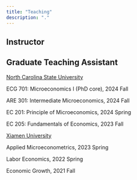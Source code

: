 ```yaml
---
title: "Teaching"
description: "."
---
```




## Instructor





## Graduate Teaching Assistant

<u>North Carolina State University</u>

ECG 701: Microeconomics I (PhD core), 2024 Fall

ARE 301: Intermediate Microeconomics, 2024 Fall

EC 201: Principle of Microeconomics, 2024 Spring

EC 205: Fundamentals of Economics, 2023 Fall



<u>Xiamen University</u>

Applied Microeconometrics, 2023 Spring

Labor Economics, 2022 Spring

Economic Growth, 2021 Fall
